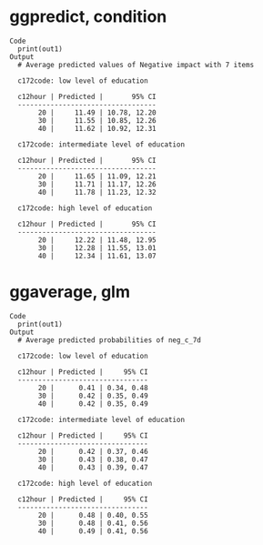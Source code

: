 # ggpredict, condition

    Code
      print(out1)
    Output
      # Average predicted values of Negative impact with 7 items
      
      c172code: low level of education
      
      c12hour | Predicted |       95% CI
      ----------------------------------
           20 |     11.49 | 10.78, 12.20
           30 |     11.55 | 10.85, 12.26
           40 |     11.62 | 10.92, 12.31
      
      c172code: intermediate level of education
      
      c12hour | Predicted |       95% CI
      ----------------------------------
           20 |     11.65 | 11.09, 12.21
           30 |     11.71 | 11.17, 12.26
           40 |     11.78 | 11.23, 12.32
      
      c172code: high level of education
      
      c12hour | Predicted |       95% CI
      ----------------------------------
           20 |     12.22 | 11.48, 12.95
           30 |     12.28 | 11.55, 13.01
           40 |     12.34 | 11.61, 13.07
      

# ggaverage, glm

    Code
      print(out1)
    Output
      # Average predicted probabilities of neg_c_7d
      
      c172code: low level of education
      
      c12hour | Predicted |     95% CI
      --------------------------------
           20 |      0.41 | 0.34, 0.48
           30 |      0.42 | 0.35, 0.49
           40 |      0.42 | 0.35, 0.49
      
      c172code: intermediate level of education
      
      c12hour | Predicted |     95% CI
      --------------------------------
           20 |      0.42 | 0.37, 0.46
           30 |      0.43 | 0.38, 0.47
           40 |      0.43 | 0.39, 0.47
      
      c172code: high level of education
      
      c12hour | Predicted |     95% CI
      --------------------------------
           20 |      0.48 | 0.40, 0.55
           30 |      0.48 | 0.41, 0.56
           40 |      0.49 | 0.41, 0.56
      

